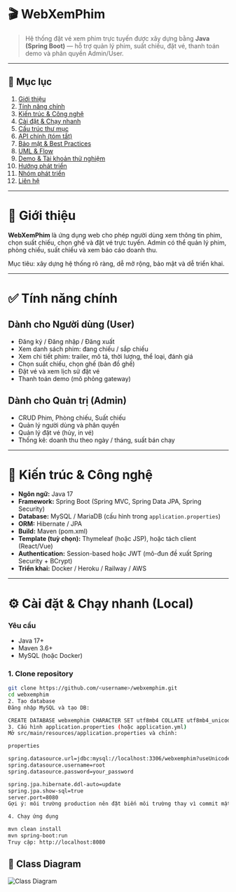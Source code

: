 # 🎬 WebXemPhim

> Hệ thống đặt vé xem phim trực tuyến được xây dựng bằng **Java (Spring Boot)** — hỗ trợ quản lý phim, suất chiếu, đặt vé, thanh toán demo và phân quyền Admin/User.

---


## 🔖 Mục lục
1. [Giới thiệu](#-giới-thiệu)  
2. [Tính năng chính](#-tính-năng-chính)  
3. [Kiến trúc & Công nghệ](#-kiến-trúc--công-nghệ)  
4. [Cài đặt & Chạy nhanh](#-cài-đặt--chạy-nhanh)  
5. [Cấu trúc thư mục](#-cấu-trúc-thư-mục)  
6. [API chính (tóm tắt)](#-api-chính-tóm-tắt)  
7. [Bảo mật & Best Practices](#-bảo-mật--best-practices)  
8. [UML & Flow](#-uml--flow)  
9. [Demo & Tài khoản thử nghiệm](#-demo--tài-khoản-thử-nghiệm)  
10. [Hướng phát triển](#-hướng-phát-triển)  
11. [Nhóm phát triển](#-nhóm-phát-triển)  
12. [Liên hệ](#-liên-hệ)

---

# 🎯 Giới thiệu
**WebXemPhim** là ứng dụng web cho phép người dùng xem thông tin phim, chọn suất chiếu, chọn ghế và đặt vé trực tuyến. Admin có thể quản lý phim, phòng chiếu, suất chiếu và xem báo cáo doanh thu.

Mục tiêu: xây dựng hệ thống rõ ràng, dễ mở rộng, bảo mật và dễ triển khai.

---

# ✅ Tính năng chính

## Dành cho Người dùng (User)
- Đăng ký / Đăng nhập / Đăng xuất
- Xem danh sách phim: đang chiếu / sắp chiếu
- Xem chi tiết phim: trailer, mô tả, thời lượng, thể loại, đánh giá
- Chọn suất chiếu, chọn ghế (bản đồ ghế)
- Đặt vé và xem lịch sử đặt vé
- Thanh toán demo (mô phỏng gateway)

## Dành cho Quản trị (Admin)
- CRUD Phim, Phòng chiếu, Suất chiếu
- Quản lý người dùng và phân quyền
- Quản lý đặt vé (hủy, in vé)
- Thống kê: doanh thu theo ngày / tháng, suất bán chạy

---

# 🧱 Kiến trúc & Công nghệ

- **Ngôn ngữ:** Java 17  
- **Framework:** Spring Boot (Spring MVC, Spring Data JPA, Spring Security)  
- **Database:** MySQL / MariaDB (cấu hình trong `application.properties`)  
- **ORM:** Hibernate / JPA  
- **Build:** Maven (pom.xml)  
- **Template (tuỳ chọn):** Thymeleaf (hoặc JSP), hoặc tách client (React/Vue)  
- **Authentication:** Session-based hoặc JWT (mô-đun đề xuất Spring Security + BCrypt)  
- **Triển khai:** Docker / Heroku / Railway / AWS

---

# ⚙️ Cài đặt & Chạy nhanh (Local)

### Yêu cầu
- Java 17+
- Maven 3.6+
- MySQL (hoặc Docker)

### 1. Clone repository
```bash
git clone https://github.com/<username>/webxemphim.git
cd webxemphim
2. Tạo database
Đăng nhập MySQL và tạo DB:

CREATE DATABASE webxemphim CHARACTER SET utf8mb4 COLLATE utf8mb4_unicode_ci;
3. Cấu hình application.properties (hoặc application.yml)
Mở src/main/resources/application.properties và chỉnh:

properties

spring.datasource.url=jdbc:mysql://localhost:3306/webxemphim?useUnicode=true&characterEncoding=utf8&serverTimezone=Asia/Bangkok
spring.datasource.username=root
spring.datasource.password=your_password

spring.jpa.hibernate.ddl-auto=update
spring.jpa.show-sql=true
server.port=8080
Gợi ý: môi trường production nên đặt biến môi trường thay vì commit mật khẩu.

4. Chạy ứng dụng

mvn clean install
mvn spring-boot:run
Truy cập: http://localhost:8080
```

## 🧩 Class Diagram
![Class Diagram](<img width="756" height="839" alt="image" src="https://github.com/user-attachments/assets/30640c5b-0e07-489e-99de-17cc645e6294" />
)


